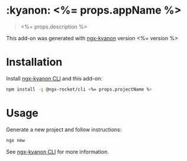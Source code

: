 # :kyanon: <%= props.appName %>

> <%= props.description %>

This add-on was generated with [ngx-kyanon](https://github.com/ngx-kyanon/ngx-kyanon-generator/) version <%= version %>

# Installation

Install [ngx-kyanon CLI](https://github.com/ngx-kyanon/cli) and this add-on:

```sh
npm install -g @ngx-rocket/cli <%= props.projectName %>
```

# Usage

Generate a new project and follow instructions:
```sh
ngx new
```

See [ngx-kyanon CLI](https://github.com/ngx-kyanon/cli) for more information.
